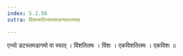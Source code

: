 ```yaml
---
index: 5.2.56
sutra: विंशत्यादिभ्यस्तमडन्यतरस्याम्

---
```

 एभ्यो डटस्तमडागमो वा स्यात् । विंशतितमः । विंशः । एकविशतितमः । एकविशः ॥
